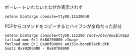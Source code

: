 ボーレートいれないとなぜか表示されず

```
setenv bootargs console=ttyO0,115200n8
```

PDFからコマンドをコピーするとハイフンが全角だった部分

```
setenv bootargs console=ttyO0,115200 root=/dev/mmcblk0p2
fatload mmc 0:1 0x80200000 zImage
fatload mmc 0:1 0x80f00000 am335x-boneblack.dtb
bootz 0x80200000 - 0x80f00000
```
